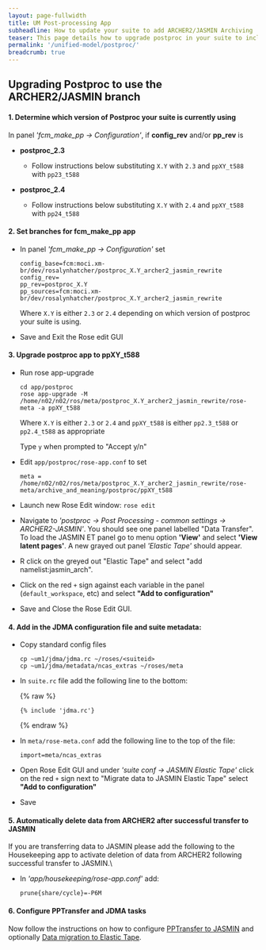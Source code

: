 ```yaml
---
layout: page-fullwidth
title: UM Post-processing App
subheadline: How to update your suite to add ARCHER2/JASMIN Archiving
teaser: This page details how to upgrade postproc in your suite to include tasks to transfer data to JASMIN using Gridftp and migrate data to JASMIN Elastic Tape using the JDMA.
permalink: '/unified-model/postproc/'
breadcrumb: true
---
```


## Upgrading Postproc to use the ARCHER2/JASMIN branch

#### 1. Determine which version of Postproc your suite is currently using

In panel *'fcm_make_pp -> Configuration'*, if **config_rev** and/or **pp_rev** is

* **postproc_2.3**
  * Follow instructions below substituting `X.Y` with `2.3` and `ppXY_t588` with `pp23_t588`

    
* **postproc_2.4**
  * Follow instructions below substituting `X.Y` with `2.4` and `ppXY_t588` with `pp24_t588`
 
#### 2. Set branches for fcm_make_pp app

* In panel *'fcm_make_pp -> Configuration'* set

  ~~~
  config_base=fcm:moci.xm-br/dev/rosalynhatcher/postproc_X.Y_archer2_jasmin_rewrite
  config_rev=
  pp_rev=postproc_X.Y
  pp_sources=fcm:moci.xm-br/dev/rosalynhatcher/postproc_X.Y_archer2_jasmin_rewrite
  ~~~

  Where `X.Y` is either `2.3` or `2.4` depending on which version of postproc your suite is using.

* Save and Exit the Rose edit GUI

#### 3. Upgrade postproc app to ppXY_t588

* Run rose app-upgrade

  ~~~
  cd app/postproc
  rose app-upgrade -M /home/n02/n02/ros/meta/postproc_X.Y_archer2_jasmin_rewrite/rose-meta -a ppXY_t588
  ~~~

  Where `X.Y` is either `2.3` or `2.4` and `ppXY_t588` is either `pp2.3_t588` or `pp2.4_t588` as appropriate

  Type `y` when prompted to "Accept y/n"

* Edit `app/postproc/rose-app.conf` to set

  ~~~
  meta =  /home/n02/n02/ros/meta/postproc_X.Y_archer2_jasmin_rewrite/rose-meta/archive_and_meaning/postproc/ppXY_t588
  ~~~

* Launch new Rose Edit window: `rose edit`

* Navigate to *'postproc -> Post Processing - common settings -> ARCHER2-JASMIN'*. You should see one panel labelled "Data Transfer".  To load the JASMIN ET panel go to menu option **'View'** and select **'View latent pages'**. A new grayed out panel *'Elastic Tape'* should appear.

* R click on the greyed out "Elastic Tape" and select "add namelist:jasmin_arch".

* Click on the red `+` sign against each variable in the panel (`default_workspace`, etc) and select **"Add to configuration"**

* Save and Close the Rose Edit GUI.

#### 4. Add in the JDMA configuration file and suite metadata:

* Copy standard config files
  
  ~~~
  cp ~um1/jdma/jdma.rc ~/roses/<suiteid>
  cp ~um1/jdma/metadata/ncas_extras ~/roses/meta
  ~~~

* In `suite.rc` file add the following line to the bottom:

  {% raw %}
  ~~~
  {% include 'jdma.rc'}
  ~~~
  {% endraw %}

* In `meta/rose-meta.conf` add the following line to the top of the file:

  ~~~
  import=meta/ncas_extras
  ~~~

* Open Rose Edit GUI and under *'suite conf -> JASMIN Elastic Tape'* click on the red `+` sign next to "Migrate data to JASMIN Elastic Tape" select **"Add to configuration"**

* Save

#### 5. Automatically delete data from ARCHER2 after successful transfer to JASMIN

If you are transferring data to JASMIN please add the following to the Housekeeping app to activate deletion of data from ARCHER2 following successful transfer to JASMIN.\

* In *'app/housekeeping/rose-app.conf'* add:

  ~~~
  prune{share/cycle}=-P6M
  ~~~


#### 6. Configure PPTransfer and JDMA tasks

Now follow the instructions on how to configure [PPTransfer to JASMIN](/unified-model/pptransfer) and optionally [Data migration to Elastic Tape](/unified-model/jdma).
